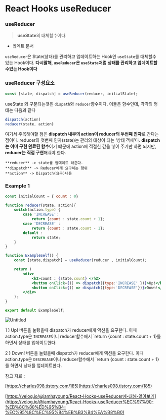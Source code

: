 # React Hooks useReducer

### useReducer

> **useState**의 대체함수이다.
- 리엑트 문서
> 

`useReducer`은 State(상태)를 관리하고 업데이트하는 Hook인 `useState`를 대체할수 있는 Hook이다. **다시말해, `useReducer`은 `useState`처럼 상태를 관리하고 업데이트할수있는 Hook이다**

### useReducer 구성요소

```jsx
const [state, dispatch] = useReducer(reducer, initialState);
```

useState 와 구분되는것은 `dispath`와 `reducer`함수이다. 이둘은 함수인데, 각각의 형태는 다음과 같다

```jsx
dispatch(action)
reducer(state, action)
```

여기서 주목해야할 점은 **dispatch 내부의 action이 reducer의 두번쨰 인자**로 간다는 점이다. reducer의 첫번째 인자(state)는 관리의 대상이 되는 ‘상태 객체’다. **dispatch는 이미 구현 완료된 함수**이기 떄문에 action에 적절한 값을 넣어 주기만 하면 되지만, **reducer는 직접 구현**해줘야 한다.

```
**reducer** -> state를 업데이트 해준다.
**dispatch** -> Reducer에게 요구하는 행위
**action** -> Dispatch(요구)내용
```

### Example 1

```jsx
const initialCount = { count : 0}

function reducer(state, action){
    switch(action.type) {
        case 'INCREASE':
            return {count : state.count + 1};
        case 'DECREASE' :
            return {count : state.count - 1};
        default :
            return state;
    }
}

function ExampleSelf() {
    const [state,dispatch] = useReducer(reducer , initialCount);

    return (
        <div>
            <h2>count : {state.count} </h2>
            <button onClick={() => dispatch({type:'INCREASE' })}>Up!</button>
            <button onClick={() => dispatch({type:'DECREASE'})}>Down!</button>
        </div>
    );
}

export default ExampleSelf;
```

![Untitled](https://s3-us-west-2.amazonaws.com/secure.notion-static.com/aee0cf24-7814-421a-a8bc-6914fcc0a992/Untitled.png)

1 ) Up! 버튼을 눌렀을때 dispatch가 reducer에게 액션을 요구한다. 이때 action.type은 `INCREASE`이니 reducer함수에서 `return {count : state.count + 1}를 하면서 상태를 업데이트한다.

2 ) Down! 버튼을 눌렀을때 dispatch가 reducer에게 액션을 요구한다. 이때 action.type은 `DESCREASE`이니 reducer함수에서 `return {count : state.count + 1}를 하면서 상태를 업데이트한다.

참고 자료 : 

[https://charles098.tistory.com/185](https://charles098.tistory.com/185)

[https://velog.io/@iamhayoung/React-Hooks-useReducer에-대해-알아보기](https://velog.io/@iamhayoung/React-Hooks-useReducer%EC%97%90-%EB%8C%80%ED%95%B4-%EC%95%8C%EC%95%84%EB%B3%B4%EA%B8%B0)